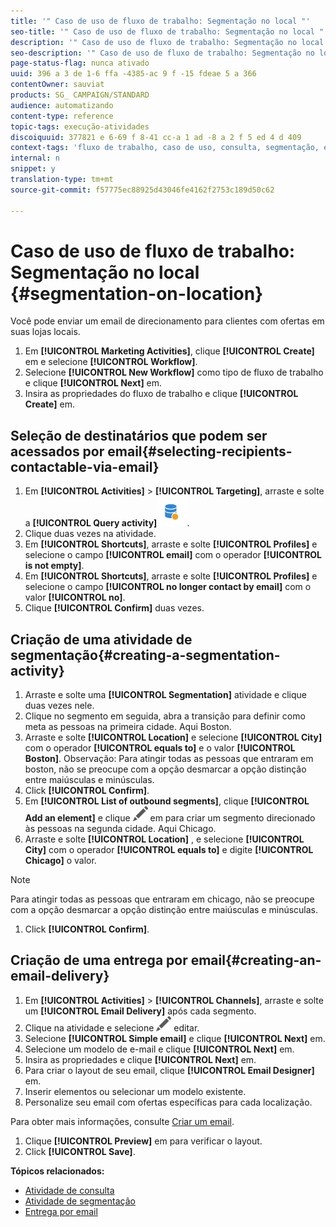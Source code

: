 ```yaml
---
title: '" Caso de uso de fluxo de trabalho: Segmentação no local "'
seo-title: '" Caso de uso de fluxo de trabalho: Segmentação no local "'
description: '" Caso de uso de fluxo de trabalho: Segmentação no local "'
seo-description: '" Caso de uso de fluxo de trabalho: Segmentação no local "'
page-status-flag: nunca ativado
uuid: 396 a 3 de 1-6 ffa -4385-ac 9 f -15 fdeae 5 a 366
contentOwner: sauviat
products: SG_ CAMPAIGN/STANDARD
audience: automatizando
content-type: reference
topic-tags: execução-atividades
discoiquuid: 377821 e 6-69 f 8-41 cc-a 1 ad -8 a 2 f 5 ed 4 d 409
context-tags: 'fluxo de trabalho, caso de uso, consulta, segmentação, entrega '
internal: n
snippet: y
translation-type: tm+mt
source-git-commit: f57775ec88925d43046fe4162f2753c189d50c62

---
```



# Caso de uso de fluxo de trabalho: Segmentação no local {#segmentation-on-location}

Você pode enviar um email de direcionamento para clientes com ofertas em suas lojas locais.

1. Em **[!UICONTROL Marketing Activities]**, clique **[!UICONTROL Create]** em e selecione **[!UICONTROL Workflow]**.
1. Selecione **[!UICONTROL New Workflow]** como tipo de fluxo de trabalho e clique **[!UICONTROL Next]** em.
1. Insira as propriedades do fluxo de trabalho e clique **[!UICONTROL Create]** em.

## Seleção de destinatários que podem ser acessados por email{#selecting-recipients-contactable-via-email}

1. Em **[!UICONTROL Activities]** &gt; **[!UICONTROL Targeting]**, arraste e solte a **[!UICONTROL Query activity]**![](assets/query.png).
1. Clique duas vezes na atividade.
1. Em **[!UICONTROL Shortcuts]**, arraste e solte **[!UICONTROL Profiles]** e selecione o campo **[!UICONTROL email]** com o operador **[!UICONTROL is not empty]**.
1. Em **[!UICONTROL Shortcuts]**, arraste e solte **[!UICONTROL Profiles]** e selecione o campo **[!UICONTROL no longer contact by email]** com o valor **[!UICONTROL no]**.
1. Clique **[!UICONTROL Confirm]** duas vezes.

## Criação de uma atividade de segmentação{#creating-a-segmentation-activity}

1. Arraste e solte uma **[!UICONTROL Segmentation]** atividade e clique duas vezes nele.
1. Clique no segmento em seguida, abra a transição para definir como meta as pessoas na primeira cidade. Aqui Boston.
1. Arraste e solte **[!UICONTROL Location]** e selecione **[!UICONTROL City]** com o operador **[!UICONTROL equals to]** e o valor **[!UICONTROL Boston]**.
Observação: Para atingir todas as pessoas que entraram em boston, não se preocupe com a opção desmarcar a opção distinção entre maiúsculas e minúsculas.
1. Click **[!UICONTROL Confirm]**.
1. Em **[!UICONTROL List of outbound segments]**, clique **[!UICONTROL Add an element]** e clique ![](assets/edit_darkgrey-24px.png) em para criar um segmento direcionado às pessoas na segunda cidade. Aqui Chicago.
1. Arraste e solte **[!UICONTROL Location]** , e selecione **[!UICONTROL City]** com o operador **[!UICONTROL equals to]** e digite **[!UICONTROL Chicago]** o valor.

>[!NOTE]
>
>Para atingir todas as pessoas que entraram em chicago, não se preocupe com a opção desmarcar a opção distinção entre maiúsculas e minúsculas.

1. Click **[!UICONTROL Confirm]**.

## Criação de uma entrega por email{#creating-an-email-delivery}

1. Em **[!UICONTROL Activities]** &gt; **[!UICONTROL Channels]**, arraste e solte um **[!UICONTROL Email Delivery]** após cada segmento.
1. Clique na atividade e selecione ![](assets/edit_darkgrey-24px.png) editar.
1. Selecione **[!UICONTROL Simple email]** e clique **[!UICONTROL Next]** em.
1. Selecione um modelo de e-mail e clique **[!UICONTROL Next]** em.
1. Insira as propriedades e clique **[!UICONTROL Next]** em.
1. Para criar o layout de seu email, clique **[!UICONTROL Email Designer]** em.
1. Inserir elementos ou selecionar um modelo existente.
1. Personalize seu email com ofertas específicas para cada localização.

Para obter mais informações, consulte [Criar um email](../../designing/using/about-email-content-design.md#designing-an-email-content-from-scratch).

1. Clique **[!UICONTROL Preview]** em para verificar o layout.
1. Click **[!UICONTROL Save]**.

**Tópicos relacionados:**

* [Atividade de consulta](../../automating/using/query.md)
* [Atividade de segmentação](../../automating/using/segmentation.md)
* [Entrega por email](../../automating/using/email-delivery.md)
